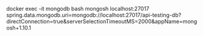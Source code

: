 docker exec -it mongodb bash
mongosh localhost:27017
spring.data.mongodb.uri=mongodb://localhost:27017/api-testing-db?directConnection=true&serverSelectionTimeoutMS=2000&appName=mongosh+1.10.1